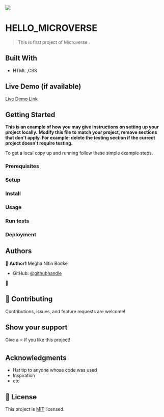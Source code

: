 ![](https://img.shields.io/badge/Microverse-blueviolet)

# HELLO_MICROVERSE

> This is first project of Microverse .


## Built With

- HTML ,CSS


## Live Demo (if available)

[Live Demo Link](https://livedemo.com)


## Getting Started

**This is an example of how you may give instructions on setting up your project locally.**
**Modify this file to match your project, remove sections that don't apply. For example: delete the testing section if the currect project doesn't require testing.**


To get a local copy up and running follow these simple example steps.

### Prerequisites

### Setup

### Install

### Usage

### Run tests

### Deployment



## Authors

👤 **Author1**
Megha Nitin Bodke

- GitHub: [@githubhandle](https://github.com/megha-n-bodke/Hello_Microverse)

👤 
## 🤝 Contributing

Contributions, issues, and feature requests are welcome!


## Show your support

Give a ⭐️ if you like this project!

## Acknowledgments

- Hat tip to anyone whose code was used
- Inspiration
- etc

## 📝 License

This project is [MIT](./MIT.md) licensed.

